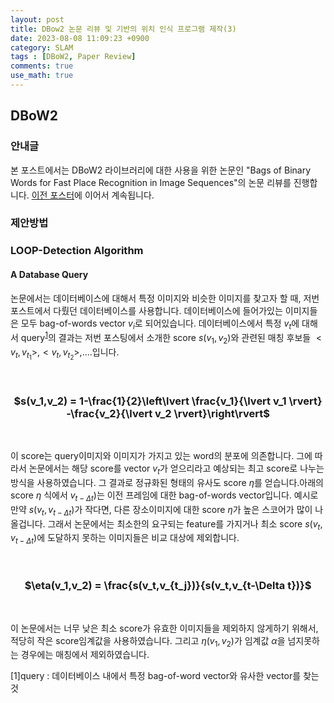 ```yaml
---
layout: post
title: DBow2 논문 리뷰 및 기반의 위치 인식 프로그램 제작(3)
date: 2023-08-08 11:09:23 +0900
category: SLAM
tags : [DBoW2, Paper Review]
comments: true
use_math: true
---
```

## DBoW2

### 안내글

본 포스트에서는 DBoW2 라이브러리에 대한 사용을 위한 논문인 "Bags of Binary Words for Fast Place Recognition in Image Sequences"의 논문 리뷰를 진행합니다. 
[이전 포스터](https://jeonhyeongjunkw.github.io/slam/2022/08/05/DBoW2_2.html)에 이어서 계속됩니다.

### 제안방법

### LOOP-Detection Algorithm

#### A Database Query

논문에서는 데이터베이스에 대해서 특정 이미지와 비슷한 이미지를 찾고자 할 때, 저번 포스트에서 다뤘던 데이터베이스를 사용합니다. 데이터베이스에 들어가있는 이미지들은 
모두 bag-of-words vector $v_i$로 되어있습니다. 데이터베이스에서 특정 $v_t$에 대해서 query<sup>[1](#query)</sup>의 결과는 저번 포스팅에서 소개한 score $s(v_{1},v_{2})$와 관련된 매칭 후보들 $<v_t,v_{t_1}>,<v_t,v_{t_2}>,....$입니다.

<br/>

### <center>   $s(v_1,v_2) = 1-\frac{1}{2}\left\lvert \frac{v_1}{\lvert v_1 \rvert} -\frac{v_2}{\lvert v_2 \rvert}\right\rvert$</center>

<br/>

이 score는 query이미지와 이미지가 가지고 있는 word의 분포에 의존합니다. 그에 따라서 논문에서는 해당 score를 vector $v_t$가 얻으리라고 예상되는 최고 score로 나누는 방식을 사용하였습니다. 그 결과로 정규화된 형태의 유사도 score $\eta$를 얻습니다.아래의 score $\eta$ 식에서 $v_{t-\Delta t})$는 이전 프레임에 대한 bag-of-words vector입니다. 예시로 만약 $s(v_t,v_{t-\Delta t})$가 작다면, 다른 장소이미지에 대한 score $\eta$가 높은 스코어가 많이 나올겁니다. 그래서 논문에서는 최소한의 요구되는 feature를 가지거나 최소 score $s(v_t,v_{t-\Delta t})$에 도달하지 못하는 이미지들은 비교 대상에 제외합니다. 

<br/>

### <center>   $\eta(v_1,v_2) = \frac{s(v_t,v_{t_j})}{s(v_t,v_{t-\Delta t})}$</center>

<br/>

이 논문에서는 너무 낮은 최소 score가 유효한 이미지들을 제외하지 않게하기 위해서, 적당히 작은 score임계값을 사용하였습니다. 그리고 $\eta(v_1,v_2)$가 임계값 $\alpha$을 넘지못하는 경우에는 매칭에서 제외하였습니다.

<a name="vocabulary">[1]query</a> : 데이터베이스 내에서 특정 bag-of-word vector와 유사한 vector를 찾는 것